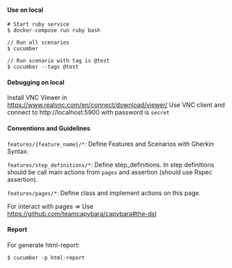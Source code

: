 #### Use on local
```
# Start ruby service
$ docker-compose run ruby bash
```

```
// Run all scenarios
$ cucumber

// Run scenario with tag is @test
$ cucumber --tags @test
```

#### Debugging on local
Install VNC Viewer in https://www.realvnc.com/en/connect/download/viewer/
Use VNC client and connect to http://localhost:5900 with password is `secret`

#### Conventions and Guidelines
`features/{feature_name}/*`: Define Features and Scenarios with Gherkin Syntax.

`features/step_definitions/*`: Define step_definitions. In step definitions should be call main actions from `pages` and assertion (should use Rspec assertion).

`features/pages/*`: Define class and implement actions on this page.

For interact with pages => Use https://github.com/teamcapybara/capybara#the-dsl

#### Report
For generate html-report:
```
$ cucumber -p html-report
```
